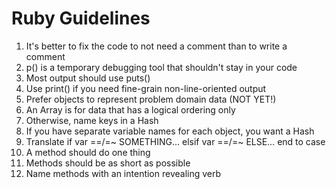 # Ruby Guidelines

1.  It's better to fix the code to not need a comment than to write a comment
2.  p() is a temporary debugging tool that shouldn't stay in your code
3.  Most output should use puts()
4.  Use print() if you need fine-grain non-line-oriented output
5.  Prefer objects to represent problem domain data (NOT YET!)
6.  An Array is for data that has a logical ordering only
7.  Otherwise, name keys in a Hash
8.  If you have separate variable names for each object, you want a Hash
9.  Translate if var ==/=~ SOMETHING… elsif var ==/=~ ELSE… end to case
10. A method should do one thing
11. Methods should be as short as possible
12. Name methods with an intention revealing verb